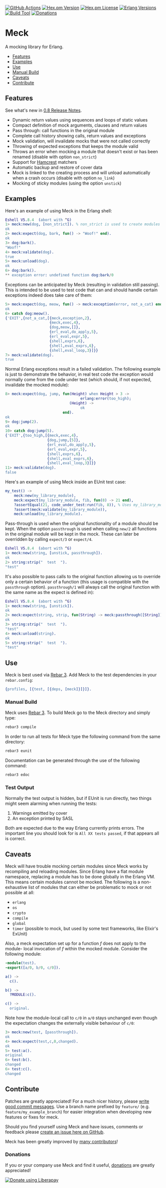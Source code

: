 [![GitHub Actions][actions badge]][actions]
[![Hex.pm Version][hex version badge]][hex]
[![Hex.pm License][hex license badge]][hex]
[![Erlang Versions][erlang versions badge]][erlang versions]
[![Build Tool][build tool]][hex]
[![Donations][liberapay badge]][liberapay]

# Meck

A mocking library for Erlang.

  * [Features](#features)
  * [Examples](#examples)
  * [Use](#use)
  * [Manual Build](#manual-build)
  * [Caveats](#caveats)
  * [Contribute](#contribute)

## Features

See what's new in [0.8 Release Notes][release_notes_0.8].

  * Dynamic return values using sequences and loops of static values
  * Compact definition of mock arguments, clauses and return values
  * Pass through: call functions in the original module
  * Complete call history showing calls, return values and exceptions
  * Mock validation, will invalidate mocks that were not called correctly
  * Throwing of expected exceptions that keeps the module valid
  * Throws an error when mocking a module that doesn't exist or has been
    renamed (disable with option `non_strict`)
  * Support for [Hamcrest][hamcrest] matchers
  * Automatic backup and restore of cover data
  * Mock is linked to the creating process and will unload automatically
    when a crash occurs (disable with option `no_link`)
  * Mocking of sticky modules (using the option `unstick`)

## Examples

Here's an example of using Meck in the Erlang shell:

```erlang
Eshell V5.8.4  (abort with ^G)
1> meck:new(dog, [non_strict]). % non_strict is used to create modules that don't exist
ok
2> meck:expect(dog, bark, fun() -> "Woof!" end).
ok
3> dog:bark().
"Woof!"
4> meck:validate(dog).
true
5> meck:unload(dog).
ok
6> dog:bark().
** exception error: undefined function dog:bark/0
```

Exceptions can be anticipated by Meck (resulting in validation still passing).
This is intended to be used to test code that can and should handle certain
exceptions indeed does take care of them:

```erlang
5> meck:expect(dog, meow, fun() -> meck:exception(error, not_a_cat) end).
ok
6> catch dog:meow().
{'EXIT',{not_a_cat,[{meck,exception,2},
                    {meck,exec,4},
                    {dog,meow,[]},
                    {erl_eval,do_apply,5},
                    {erl_eval,expr,5},
                    {shell,exprs,6},
                    {shell,eval_exprs,6},
                    {shell,eval_loop,3}]}}
7> meck:validate(dog).
true
```

Normal Erlang exceptions result in a failed validation. The following example is
just to demonstrate the behavior, in real test code the exception would normally
come from the code under test (which should, if not expected, invalidate the
mocked module):

```erlang
8> meck:expect(dog, jump, fun(Height) when Height > 3 ->
                                  erlang:error(too_high);
                             (Height) ->
                                  ok
                          end).
ok
9> dog:jump(2).
ok
10> catch dog:jump(5).
{'EXIT',{too_high,[{meck,exec,4},
                   {dog,jump,[5]},
                   {erl_eval,do_apply,5},
                   {erl_eval,expr,5},
                   {shell,exprs,6},
                   {shell,eval_exprs,6},
                   {shell,eval_loop,3}]}}
11> meck:validate(dog).
false
```

Here's an example of using Meck inside an EUnit test case:

```erlang
my_test() ->
    meck:new(my_library_module),
    meck:expect(my_library_module, fib, fun(8) -> 21 end),
    ?assertEqual(21, code_under_test:run(fib, 8)), % Uses my_library_module
    ?assert(meck:validate(my_library_module)),
    meck:unload(my_library_module).
```

Pass-through is used when the original functionality of a module should be kept.
When the option `passthrough` is used when calling `new/2` all functions in the
original module will be kept in the mock. These can later be overridden by
calling `expect/3` or `expect/4`.

```erlang
Eshell V5.8.4  (abort with ^G)
1> meck:new(string, [unstick, passthrough]).
ok
2> string:strip("  test  ").
"test"
```

It's also possible to pass calls to the original function allowing us to
override only a certain behavior of a function (this usage is compatible with
the `passthrough` option). `passthrough/1` will always call the original
function with the same name as the expect is defined in):

```erlang
Eshell V5.8.4  (abort with ^G)
1> meck:new(string, [unstick]).
ok
2> meck:expect(string, strip, fun(String) -> meck:passthrough([String]) end).
ok
3> string:strip("  test  ").
"test"
4> meck:unload(string).
ok
5> string:strip("  test  ").
"test"
```

## Use

Meck is best used via [Rebar 3][rebar_3]. Add Meck to the test dependencies
in your `rebar.config`:

```erlang
{profiles, [{test, [{deps, [meck]}]}]}.
```

### Manual Build

Meck uses [Rebar 3][rebar_3]. To build Meck go to the Meck directory
and simply type:

```sh
rebar3 compile
```

In order to run all tests for Meck type the following command from the same
directory:

```sh
rebar3 eunit
```

Documentation can be generated through the use of the following command:

```sh
rebar3 edoc
```

### Test Output

Normally the test output is hidden, but if EUnit is run
directly, two things might seem alarming when running the tests:

  1. Warnings emitted by cover
  2. An exception printed by SASL

Both are expected due to the way Erlang currently prints errors. The important
line you should look for is `All XX tests passed`, if that appears all is
correct.

Caveats
-------

Meck will have trouble mocking certain modules since Meck works by recompiling
and reloading modules. Since Erlang have a flat module namespace, replacing a
module has to be done globally in the Erlang VM. This means certain modules
cannot be mocked. The following is a non-exhaustive list of modules that can
either be problematic to mock or not possible at all:

* `erlang`
* `os`
* `crypto`
* `compile`
* `global`
* `timer` (possible to mock, but used by some test frameworks, like Elixir's
  ExUnit)

Also, a meck expectation set up for a function _f_ does not apply to the module-
local invocation of _f_ within the mocked module. Consider the following module:

```erlang
-module(test).
-export([a/0, b/0, c/0]).

a() ->
  c().

b() ->
  ?MODULE:c().

c() ->
  original.
```

Note how the module-local call to `c/0` in `a/0` stays unchanged even though the
expectation changes the externally visible behaviour of `c/0`:

```erlang
3> meck:new(test, [passthrough]).
ok
4> meck:expect(test,c,0,changed).
ok
5> test:a().
original
6> test:b().
changed
6> test:c().
changed
```

## Contribute

Patches are greatly appreciated! For a much nicer history, please [write good
commit messages][commit_messages]. Use a branch name prefixed by `feature/`
(e.g. `feature/my_example_branch`) for easier integration when developing new
features or fixes for meck.

Should you find yourself using Meck and have issues, comments or feedback please
[create an issue here on GitHub][issues].

Meck has been greatly improved by [many contributors](https://github.com/eproxus/meck/graphs/contributors)!

### Donations

If you or your company use Meck and find it useful, [donations][liberapay] are greatly appreciated!

<noscript>
  <a href="https://liberapay.com/eproxus/donate">
    <img alt="Donate using Liberapay"
         src="https://liberapay.com/assets/widgets/donate.svg">
  </a>
</noscript>


<!-- Badges -->
[actions badge]: https://img.shields.io/github/workflow/status/eproxus/meck/CI?style=flat-square
[actions]: https://github.com/eproxus/meck/actions?query=workflow%3ACI
[hex]: https://hex.pm/packages/meck
[hex version badge]: https://img.shields.io/hexpm/v/meck.svg?style=flat-square
[hex license badge]: https://img.shields.io/hexpm/l/meck.svg?style=flat-square
[erlang versions badge]: https://img.shields.io/badge/erlang-18--22-blue.svg?style=flat-square
[erlang versions]: https://github.com/eproxus/meck/blob/master/.github/workflows/erlang.yml#L13-L18
[build tool]: https://img.shields.io/badge/build%20tool-rebar3-orange.svg?style=flat-square
[liberapay badge]: https://img.shields.io/liberapay/receives/eproxus.svg?logo=liberapay&style=flat-square

<!-- Links -->
[release_notes_0.8]: https://github.com/eproxus/meck/wiki/0.8-Release-Notes
[hamcrest]: https://github.com/hyperthunk/hamcrest-erlang
[rebar_3]: https://github.com/erlang/rebar3
[issues]: http://github.com/eproxus/meck/issues
[commit_messages]: http://chris.beams.io/posts/git-commit/
[liberapay]: https://liberapay.com/eproxus/
